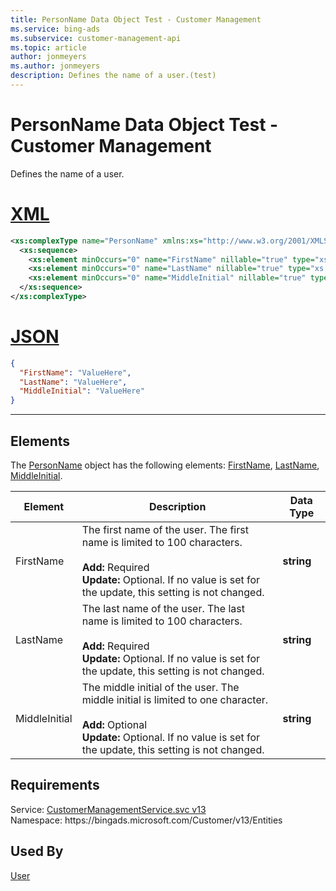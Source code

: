 ```yaml
---
title: PersonName Data Object Test - Customer Management
ms.service: bing-ads
ms.subservice: customer-management-api
ms.topic: article
author: jonmeyers
ms.author: jonmeyers
description: Defines the name of a user.(test)
---
```

# PersonName Data Object Test - Customer Management
Defines the name of a user.

# [XML](#tab/xml)

```xml
<xs:complexType name="PersonName" xmlns:xs="http://www.w3.org/2001/XMLSchema">
  <xs:sequence>
    <xs:element minOccurs="0" name="FirstName" nillable="true" type="xs:string" />
    <xs:element minOccurs="0" name="LastName" nillable="true" type="xs:string" />
    <xs:element minOccurs="0" name="MiddleInitial" nillable="true" type="xs:string" />
  </xs:sequence>
</xs:complexType>
```

# [JSON](#tab/json)

```json
{
  "FirstName": "ValueHere",
  "LastName": "ValueHere",
  "MiddleInitial": "ValueHere"
}
```

-----

## <a name="elements"></a>Elements

The [PersonName](personname.md) object has the following elements: [FirstName](#firstname), [LastName](#lastname), [MiddleInitial](#middleinitial).

|Element|Description|Data Type|
|-----------|---------------|-------------|
|<a name="firstname"></a>FirstName|The first name of the user. The first name is limited to 100 characters.<br/><br/>**Add:** Required<br/>**Update:** Optional. If no value is set for the update, this setting is not changed.|**string**|
|<a name="lastname"></a>LastName|The last name of the user. The last name is limited to 100 characters.<br/><br/>**Add:** Required<br/>**Update:** Optional. If no value is set for the update, this setting is not changed.|**string**|
|<a name="middleinitial"></a>MiddleInitial|The middle initial of the user. The middle initial is limited to one character.<br/><br/>**Add:** Optional<br/>**Update:** Optional. If no value is set for the update, this setting is not changed.|**string**|

## Requirements
Service: [CustomerManagementService.svc v13](https://clientcenter.api.bingads.microsoft.com/Api/CustomerManagement/v13/CustomerManagementService.svc)  
Namespace: https\://bingads.microsoft.com/Customer/v13/Entities  

## Used By
[User](user.md)  
